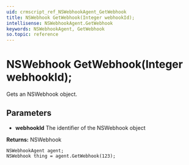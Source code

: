 ```yaml
---
uid: crmscript_ref_NSWebhookAgent_GetWebhook
title: NSWebhook GetWebhook(Integer webhookId);
intellisense: NSWebhookAgent.GetWebhook
keywords: NSWebhookAgent, GetWebhook
so.topic: reference
---
```


# NSWebhook GetWebhook(Integer webhookId);

Gets an NSWebhook object.

## Parameters

* **webhookId** The identifier of the NSWebhook object

**Returns:** NSWebhook

```crmscript
NSWebhookAgent agent;
NSWebhook thing = agent.GetWebhook(123);
```

